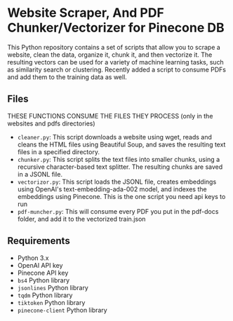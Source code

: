 # Website Scraper, And PDF Chunker/Vectorizer for Pinecone DB

This Python repository contains a set of scripts that allow you to scrape a website, clean the data, organize it, chunk it, and then vectorize it. The resulting vectors can be used for a variety of machine learning tasks, such as similarity search or clustering.
Recently added a script to consume PDFs and add them to the training data as well.

## Files
THESE FUNCTIONS CONSUME THE FILES THEY PROCESS (only in the websites and pdfs directories)

- `cleaner.py`: This script downloads a website using wget, reads and cleans the HTML files using Beautiful Soup, and saves the resulting text files in a specified directory.
- `chunker.py`: This script splits the text files into smaller chunks, using a recursive character-based text splitter. The resulting chunks are saved in a JSONL file.
- `vectorizor.py`: This script loads the JSONL file, creates embeddings using OpenAI's text-embedding-ada-002 model, and indexes the embeddings using Pinecone. This is the one script you need api keys to run
- `pdf-muncher.py`: This will consume every PDF you put in the pdf-docs folder, and add it to the vectorized train.json

## Requirements

- Python 3.x
- OpenAI API key
- Pinecone API key
- `bs4` Python library
- `jsonlines` Python library
- `tqdm` Python library
- `tiktoken` Python library
- `pinecone-client` Python library

